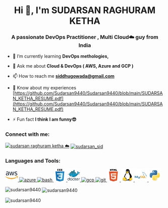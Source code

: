 <h1 align="center">Hi 👋, I'm SUDARSAN RAGHURAM KETHA</h1>
<h3 align="center">A passionate DevOps Practitioner , Multi Cloud☁️ guy from India</h3>

- 🌱 I’m currently learning **DevOps methologies,**

- 💬 Ask me about **Cloud & DevOps ( AWS, Azure and GCP )**

- 📫 How to reach me **siddhugowada@gmail.com**

- 📄 Know about my experiences [https://github.com/Sudarsan9440/Sudarsan9440/blob/main/SUDARSAN_KETHA_RESUME.pdf](https://github.com/Sudarsan9440/Sudarsan9440/blob/main/SUDARSAN_KETHA_RESUME.pdf)

- ⚡ Fun fact **I think I am funny😎**

<h3 align="left">Connect with me:</h3>
<p align="left">
<a href="https://linkedin.com/in/sudarsan-ketha" target="blank"><img align="center" src="https://raw.githubusercontent.com/rahuldkjain/github-profile-readme-generator/master/src/images/icons/Social/linked-in-alt.svg" alt="sudarsan raghuram ketha ☁️" height="30" width="40" /></a>
<a href="https://instagram.com/sudarsan_sid" target="blank"><img align="center" src="https://raw.githubusercontent.com/rahuldkjain/github-profile-readme-generator/master/src/images/icons/Social/instagram.svg" alt="sudarsan_sid" height="30" width="40" /></a>
</p>

<h3 align="left">Languages and Tools:</h3>
<p align="left"> <a href="https://aws.amazon.com" target="_blank" rel="noreferrer"> <img src="https://raw.githubusercontent.com/devicons/devicon/master/icons/amazonwebservices/amazonwebservices-original-wordmark.svg" alt="aws" width="40" height="40"/> </a> <a href="https://azure.microsoft.com/en-in/" target="_blank" rel="noreferrer"> <img src="https://www.vectorlogo.zone/logos/microsoft_azure/microsoft_azure-icon.svg" alt="azure" width="40" height="40"/> </a> <a href="https://www.gnu.org/software/bash/" target="_blank" rel="noreferrer"> <img src="https://www.vectorlogo.zone/logos/gnu_bash/gnu_bash-icon.svg" alt="bash" width="40" height="40"/> </a> <a href="https://www.w3schools.com/css/" target="_blank" rel="noreferrer"> <img src="https://raw.githubusercontent.com/devicons/devicon/master/icons/css3/css3-original-wordmark.svg" alt="css3" width="40" height="40"/> </a> <a href="https://www.docker.com/" target="_blank" rel="noreferrer"> <img src="https://raw.githubusercontent.com/devicons/devicon/master/icons/docker/docker-original-wordmark.svg" alt="docker" width="40" height="40"/> </a> <a href="https://cloud.google.com" target="_blank" rel="noreferrer"> <img src="https://www.vectorlogo.zone/logos/google_cloud/google_cloud-icon.svg" alt="gcp" width="40" height="40"/> </a> <a href="https://git-scm.com/" target="_blank" rel="noreferrer"> <img src="https://www.vectorlogo.zone/logos/git-scm/git-scm-icon.svg" alt="git" width="40" height="40"/> </a> <a href="https://www.w3.org/html/" target="_blank" rel="noreferrer"> <img src="https://raw.githubusercontent.com/devicons/devicon/master/icons/html5/html5-original-wordmark.svg" alt="html5" width="40" height="40"/> </a> <a href="https://www.linux.org/" target="_blank" rel="noreferrer"> <img src="https://raw.githubusercontent.com/devicons/devicon/master/icons/linux/linux-original.svg" alt="linux" width="40" height="40"/> </a> <a href="https://www.mysql.com/" target="_blank" rel="noreferrer"> <img src="https://raw.githubusercontent.com/devicons/devicon/master/icons/mysql/mysql-original-wordmark.svg" alt="mysql" width="40" height="40"/> </a> <a href="https://www.python.org" target="_blank" rel="noreferrer"> <img src="https://raw.githubusercontent.com/devicons/devicon/master/icons/python/python-original.svg" alt="python" width="40" height="40"/> </a> </p>

<p><img align="left" src="https://github-readme-stats.vercel.app/api/top-langs?username=sudarsan9440&show_icons=true&locale=en&layout=compact" alt="sudarsan9440" /></p>

<p>&nbsp;<img align="center" src="https://github-readme-stats.vercel.app/api?username=sudarsan9440&show_icons=true&locale=en" alt="sudarsan9440" /></p>

<p><img align="center" src="https://github-readme-streak-stats.herokuapp.com/?user=sudarsan9440&" alt="sudarsan9440" /></p>
